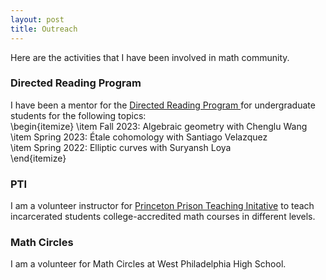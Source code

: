 ```yaml
---
layout: post
title: Outreach
---
```

<p style="text-align: left">
Here are the activities that I have been involved in math community.
</p>

### Directed Reading Program

<p style="text-align: left"> I have been a mentor for the <a href = "https://web.sas.upenn.edu/math-drp/"> Directed Reading Program </a> for undergraduate students for the following topics:<br>
  \begin{itemize}
      \item Fall 2023: Algebraic geometry with Chenglu Wang <br>
      \item Spring 2023: Étale cohomology with Santiago Velazquez <br>
      \item Spring 2022: Elliptic curves with Suryansh Loya <br>
  \end{itemize}
</p>

### PTI
I am a volunteer instructor for <a href = "https://dof.princeton.edu/faculty-retiree-handbook/teaching-opportunities/prison-teaching-initiative">Princeton Prison Teaching Initative</a> to teach incarcerated students college-accredited math courses in different levels.  


### Math Circles

I am a volunteer for Math Circles at West Philadelphia High School.






